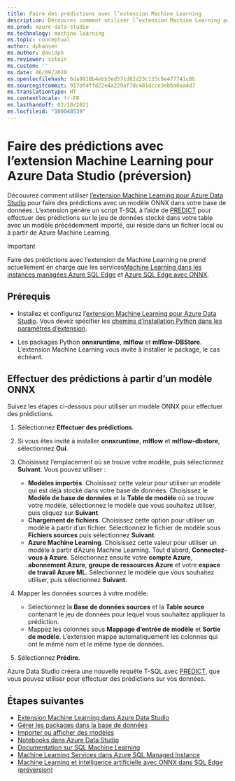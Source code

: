 ```yaml
---
title: Faire des prédictions avec l’extension Machine Learning
description: Découvrez comment utiliser l’extension Machine Learning pour Azure Data Studio pour faire des prédictions avec un modèle ONNX dans votre base de données.
ms.prod: azure-data-studio
ms.technology: machine-learning
ms.topic: conceptual
author: dphansen
ms.author: davidph
ms.reviewer: sstein
ms.custom: ''
ms.date: 06/09/2020
ms.openlocfilehash: 6da9918b4ebb3ed571d82d23c123c8e477741c0b
ms.sourcegitcommit: 917df4ffd22e4a229af7dc481dcce3ebba0aa4d7
ms.translationtype: HT
ms.contentlocale: fr-FR
ms.lasthandoff: 02/10/2021
ms.locfileid: "100048539"
---
```

# <a name="make-predictions-with-machine-learning-extension-for-azure-data-studio-preview"></a>Faire des prédictions avec l’extension Machine Learning pour Azure Data Studio (préversion)

Découvrez comment utiliser [l’extension Machine Learning pour Azure Data Studio](machine-learning-extension.md) pour faire des prédictions avec un modèle ONNX dans votre base de données. L’extension génère un script T-SQL à l’aide de [PREDICT](../../t-sql/queries/predict-transact-sql.md) pour effectuer des prédictions sur le jeu de données stocké dans votre table avec un modèle précédemment importé, qui réside dans un fichier local ou à partir de Azure Machine Learning.

> [!IMPORTANT]
> Faire des prédictions avec l’extension de Machine Learning ne prend actuellement en charge que les services[Machine Learning dans les instances managées Azure SQL Edge](/azure/azure-sql/managed-instance/machine-learning-services-overview) et [Azure SQL Edge avec ONNX](/azure/azure-sql-edge/onnx-overview).

## <a name="prerequisites"></a>Prérequis

- Installez et configurez l’[extension Machine Learning pour Azure Data Studio](machine-learning-extension.md). Vous devez spécifier les [chemins d’installation Python dans les paramètres d’extension](machine-learning-extension.md#settings).

- Les packages Python **onnxruntime**, **mlflow** et **mlflow-DBStore**. L’extension Machine Learning vous invite à installer le package, le cas échéant.

## <a name="make-predictions-from-onnx-model"></a>Effectuer des prédictions à partir d’un modèle ONNX

Suivez les étapes ci-dessous pour utiliser un modèle ONNX pour effectuer des prédictions.

1. Sélectionnez **Effectuer des prédictions**.

1. Si vous êtes invité à installer **onnxruntime**, **mlflow** et **mlflow-dbstore**, sélectionnez **Oui**.

1. Choisissez l’emplacement où se trouve votre modèle, puis sélectionnez **Suivant**. Vous pouvez utiliser :
    - **Modèles importés**. Choisissez cette valeur pour utiliser un modèle qui est déjà stocké dans votre base de données. Choisissez le **Modèle de base de données** et la **Table de modèle** où se trouve votre modèle, sélectionnez le modèle que vous souhaitez utiliser, puis cliquez sur **Suivant**.
    - **Chargement de fichiers**. Choisissez cette option pour utiliser un modèle à partir d’un fichier. Sélectionnez le fichier de modèle sous **Fichiers sources** puis sélectionnez **Suivant**.
    - **Azure Machine Learning**. Choisissez cette valeur pour utiliser un modèle à partir d’Azure Machine Learning. Tout d’abord, **Connectez-vous à Azure**. Sélectionnez ensuite votre **compte Azure**, **abonnement Azure**, **groupe de ressources Azure** et votre **espace de travail Azure ML**. Sélectionnez le modèle que vous souhaitez utiliser, puis sélectionnez **Suivant**.

1. Mapper les données sources à votre modèle.
    - Sélectionnez la **Base de données sources** et la **Table source** contenant le jeu de données pour lequel vous souhaitez appliquer la prédiction.
    - Mappez les colonnes sous **Mappage d’entrée de modèle** et **Sortie de modèle**. L’extension mappe automatiquement les colonnes qui ont le même nom et le même type de données.

1. Sélectionnez **Prédire**.

Azure Data Studio créera une nouvelle requête T-SQL avec [PREDICT](../../t-sql/queries/predict-transact-sql.md), que vous pouvez utiliser pour effectuer des prédictions sur vos données.

## <a name="next-steps"></a>Étapes suivantes

- [Extension Machine Learning dans Azure Data Studio](machine-learning-extension.md)
- [Gérer les packages dans la base de données](machine-learning-extension-manage-packages.md)
- [Importer ou afficher des modèles](machine-learning-extension-import-view-models.md)
- [Notebooks dans Azure Data Studio](../notebooks/notebooks-guidance.md)
- [Documentation sur SQL Machine Learning](../../machine-learning/index.yml)
- [Machine Learning Services dans Azure SQL Managed Instance](/azure/azure-sql/managed-instance/machine-learning-services-overview)
- [Machine Learning et intelligence artificielle avec ONNX dans SQL Edge (préversion)](/azure/azure-sql-edge/onnx-overview)